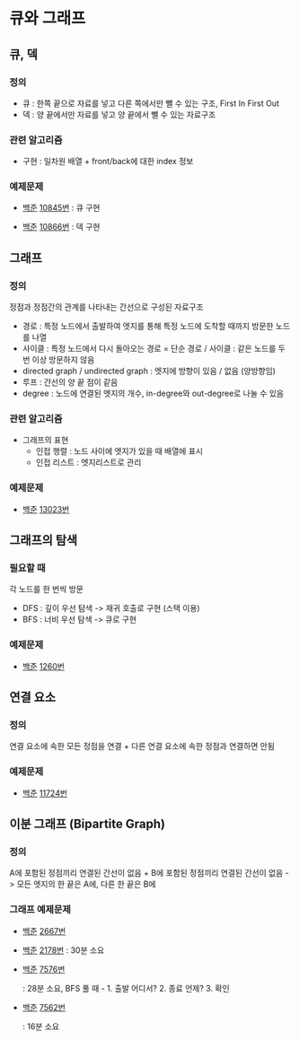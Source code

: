 # 큐와 그래프

## 큐, 덱

### 정의
- 큐 : 한쪽 끝으로 자료를 넣고 다른 쪽에서만 뺄 수 있는 구조, First In First Out
- 덱 : 양 끝에서만 자료를 넣고 양 끝에서 뺄 수 있는 자료구조 

### 관련 알고리즘
- 구현
    : 일차원 배열 + front/back에 대한 index 정보

### 예제문제
- [백준](https://www.acmicpc.net/problem/10845) [10845번](./10845.cpp) : 큐 구현

- [백준](https://www.acmicpc.net/problem/10866) [10866번](./10866.cpp) : 덱 구현

## 그래프

### 정의
정점과 정점간의 관계를 나타내는 간선으로 구성된 자료구조
- 경로 : 특정 노드에서 출발하여 엣지를 통해 특정 노드에 도착할 때까지 방문한 노드를 나열
- 사이클 : 특정 노드에서 다시 돌아오는 경로
= 단순 경로 / 사이클 : 같은 노드를 두 번 이상 방문하지 않음
- directed graph / undirected graph : 엣지에 방향이 있음 / 없음 (양방향임)
- 루프 : 간선의 양 끝 점이 같음
- degree : 노드에 연결된 엣지의 개수, in-degree와 out-degree로 나눌 수 있음 

### 관련 알고리즘
- 그래프의 표현
    - 인접 행렬 : 노드 사이에 엣지가 있을 때 배열에 표시
    - 인접 리스트 : 엣지리스트로 관리

### 예제문제
- [백준](https://www.acmicpc.net/problem/13023) [13023번](./13023.cpp)

## 그래프의 탐색

### 필요할 때
각 노드를 한 번씩 방문
- DFS : 깊이 우선 탐색 -> 재귀 호출로 구현 (스택 이용)
- BFS : 너비 우선 탐색 -> 큐로 구현

### 예제문제
- [백준](https://www.acmicpc.net/problem/1260) [1260번](./1260.cpp)

## 연결 요소

### 정의
연결 요소에 속한 모든 정점을 연결 + 다른 연결 요소에 속한 정점과 연결하면 안됨

### 예제문제
- [백준](https://www.acmicpc.net/problem/11724) [11724번](./11724.cpp)

## 이분 그래프 (Bipartite Graph)

### 정의
A에 포함된 정점끼리 연결된 간선이 없음 + B에 포함된 정점끼리 연결된 간선이 없음 -> 모든 엣지의 한 끝은 A에, 다른 한 끝은 B에

### 그래프 예제문제
- [백준](https://www.acmicpc.net/problem/2667) [2667번](./2667.cpp)

- [백준](https://www.acmicpc.net/problem/2178) [2178번](./2178.cpp) : 30분 소요

- [백준](https://www.acmicpc.net/problem/7576) [7576번](./7576.cpp)

    : 28분 소요, BFS 풀 때 - 1. 출발 어디서? 2. 종료 언제? 3. 확인

- [백준](https://www.acmicpc.net/problem/7562) [7562번](./7562.cpp)

    : 16분 소요